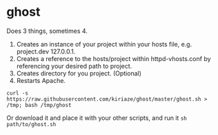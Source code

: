 ghost
=====

Does 3 things, sometimes 4.
1. Creates an instance of your project within your hosts file, e.g. project.dev 127.0.0.1.
2. Creates a reference to the hosts/project within httpd-vhosts.conf by referencing your desired path to project.
3. Creates directory for you project. (Optional)
4. Restarts Apache.

`curl -s https://raw.githubusercontent.com/kiriaze/ghost/master/ghost.sh > /tmp; bash /tmp/ghost`

Or download it and place it with your other scripts, and run it `sh path/to/ghost.sh`